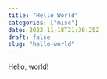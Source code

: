 ```yaml
---
title: "Hello World"
categories: ["misc"]
date: 2022-11-18T21:36:25Z
draft: false
slug: "hello-world"
---
```


Hello, world!
